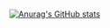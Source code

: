 ### 

[![Anurag's GitHub stats](https://github-readme-stats.vercel.app/api?username=melonpan&show_icons=true&theme=omni)](https://github.com/anuraghazra/github-readme-stats) 
